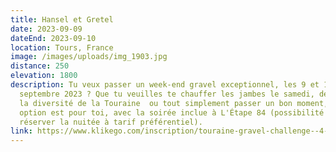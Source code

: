 ```yaml
---
title: Hansel et Gretel
date: 2023-09-09
dateEnd: 2023-09-10
location: Tours, France
image: /images/uploads/img_1903.jpg
distance: 250
elevation: 1800
description: Tu veux passer un week-end gravel exceptionnel, les 9 et 10
  septembre 2023 ? Que tu veuilles te chauffer les jambes le samedi, découvrir
  la diversité de la Touraine  ou tout simplement passer un bon moment, cette
  option est pour toi, avec la soirée inclue à L'Étape 84 (possibilité de
  réserver la nuitée à tarif préférentiel).
link: https://www.klikego.com/inscription/touraine-gravel-challenge--4-2023/cyclo/vtt/1591316274595-8
---
```

